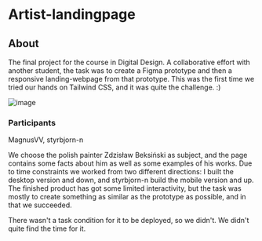 # Artist-landingpage

## About
The final project for the course in Digital Design. A collaborative effort with another student, the task was to create a Figma prototype and then a responsive landing-webpage from that prototype. This was the first time we tried our hands on Tailwind CSS, and it was quite the challenge. :)

![image](https://github.com/MagnusVV/Artist-landingpage/assets/112693199/da14de07-013b-483a-8ac6-47ff340f2b2a)

### Participants
MagnusVV, styrbjorn-n

We choose the polish painter Zdzisław Beksiński as subject, and the page contains some facts about him as well as some examples of his works. Due to time constraints we worked from two different directions: I built the desktop version and down, and styrbjorn-n build the mobile version and up. The finished product has got some limited interactivity, but the task was mostly to create something as similar as the prototype as possible, and in that we succeeded.

There wasn't a task condition for it to be deployed, so we didn't. We didn't quite find the time for it.
